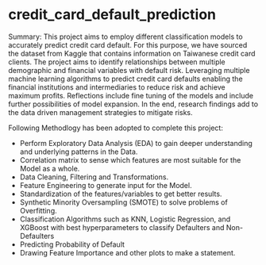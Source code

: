 # credit_card_default_prediction
Summary:
This project aims to employ different classification models to accurately predict credit card default. For this purpose, we have sourced the dataset from Kaggle
that contains information on Taiwanese credit card clients. The project aims to identify relationships between multiple demographic and financial variables with default risk. Leveraging multiple machine learning algorithms to predict credit card defaults enabling the financial institutions and intermediaries to reduce risk and achieve maximum profits. Reflections include fine tuning of the models and include further possibilities of model expansion. In the end, research findings add to the data driven management strategies to mitigate risks.   

Following Methodlogy has been adopted to complete this project:

-  Perform Exploratory Data Analysis (EDA) to gain deeper understanding and underlying patterns in the Data.
- Correlation matrix to sense which features are most suitable for the Model as a whole.
- Data Cleaning, Filtering and Transformations.
- Feature Engineering to generate input for the Model.
- Standardization of the features/variables to get better results.
- Synthetic Minority Oversampling (SMOTE) to solve problems of Overfitting.
- Classification Algorithms such as KNN, Logistic Regression, and XGBoost with best hyperparameters to classify Defaulters and Non-Defaulters
- Predicting Probability of Default
- Drawing Feature Importance and other plots to make a statement.
